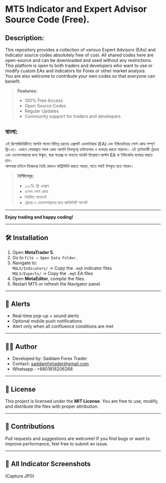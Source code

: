 # MT5 Indicator and Expert Advisor Source Code (Free).

## Description:
This repository provides a collection of various Expert Advisors (EAs) and Indicator source codes absolutely free of cost. All shared codes here are open-source and can be downloaded and used without any restrictions. This platform is open to both traders and developers who want to use or modify custom EAs and indicators for Forex or other market analysis.  
You are also welcome to contribute your own codes so that everyone can benefit.

> **Features:**
> - 100% Free Access
> - Open Source Codes
> - Regular Updates
> - Community support for traders and developers


## বাংলা:
এই রিপোজিটরিটিতে আপনি পাবেন বিভিন্ন ধরনের এক্সপার্ট এডভাইজার (EA) এবং ইন্ডিকেটরের সোর্স কোড সম্পূর্ণ ফ্রি-তে। এখানে শেয়ারকৃত সমস্ত কোড আপনি বিনামূল্যে ডাউনলোড ও ব্যবহার করতে পারবেন। এই প্ল্যাটফর্মটি ট্রেডার এবং ডেভেলপারদের জন্য উন্মুক্ত, যারা ফরেক্স বা অন্যান্য মার্কেট বিশ্লেষণে কাস্টম EA বা ইন্ডিকেটর ব্যবহার করতে চান।  
আপনারা চাইলে নিজেদের তৈরি কোডও কন্ট্রিবিউট করতে পারেন, যাতে সবাই উপকৃত হতে পারেন।

> **বৈশিষ্ট্যসমূহ:**
> - ১০০% ফ্রি এক্সেস
> - ওপেন সোর্স কোড
> - নিয়মিত আপডেট
> - ট্রেডার ও ডেভেলপারদের জন্য কমিউনিটি সাপোর্ট

---

**Enjoy trading and happy coding!**

---

## 🛠 Installation

1. Open **MetaTrader 5**.
2. Go to `File → Open Data Folder`.
3. Navigate to:  
   `MQL5/Indicators/` → Copy the `.mq5` indicator files  
   `MQL5/Experts/` → Copy the `.mq5` EA files
4. Open **MetaEditor**, compile the files.
5. Restart MT5 or refresh the Navigator panel.

---

## 📢 Alerts

- Real-time pop-up + sound alerts
- Optional mobile push notifications
- Alert only when all confluence conditions are met

---

## 👨‍💻 Author

- Developed by: Saddam Forex Trader  
- Contact: saddamfxtrader@gmail.com  
- Whatsapp : +8801818206268 

---

## 📄 License

This project is licensed under the **MIT License**. You are free to use, modify, and distribute the files with proper attribution.

---

## 🙌 Contributions

Pull requests and suggestions are welcome! If you find bugs or want to improve performance, feel free to submit an issue.

---

## 📸 All Indicator Screenshots

 (Capture.JPG)
 


